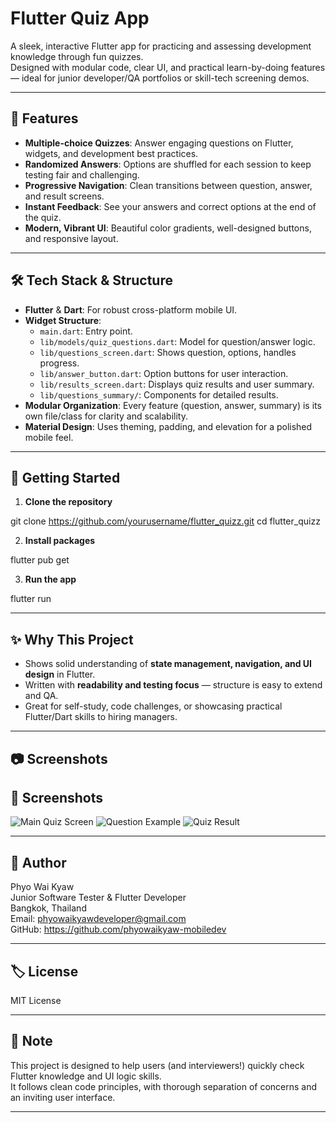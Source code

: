 # Flutter Quiz App

A sleek, interactive Flutter app for practicing and assessing development knowledge through fun quizzes.  
Designed with modular code, clear UI, and practical learn-by-doing features — ideal for junior developer/QA portfolios or skill-tech screening demos.

---

## 📱 Features

- **Multiple-choice Quizzes**: Answer engaging questions on Flutter, widgets, and development best practices.
- **Randomized Answers**: Options are shuffled for each session to keep testing fair and challenging.
- **Progressive Navigation**: Clean transitions between question, answer, and result screens.
- **Instant Feedback**: See your answers and correct options at the end of the quiz.
- **Modern, Vibrant UI**: Beautiful color gradients, well-designed buttons, and responsive layout.

---

## 🛠️ Tech Stack & Structure

- **Flutter** & **Dart**: For robust cross-platform mobile UI.
- **Widget Structure**:
  - `main.dart`: Entry point.
  - `lib/models/quiz_questions.dart`: Model for question/answer logic.
  - `lib/questions_screen.dart`: Shows question, options, handles progress.
  - `lib/answer_button.dart`: Option buttons for user interaction.
  - `lib/results_screen.dart`: Displays quiz results and user summary.
  - `lib/questions_summary/`: Components for detailed results.
- **Modular Organization**: Every feature (question, answer, summary) is its own file/class for clarity and scalability.
- **Material Design**: Uses theming, padding, and elevation for a polished mobile feel.

---

## 🚀 Getting Started

1. **Clone the repository**

git clone https://github.com/yourusername/flutter_quizz.git
cd flutter_quizz

2. **Install packages**

flutter pub get

3. **Run the app**

flutter run

---

## ✨ Why This Project

- Shows solid understanding of **state management, navigation, and UI design** in Flutter.
- Written with **readability and testing focus** — structure is easy to extend and QA.
- Great for self-study, code challenges, or showcasing practical Flutter/Dart skills to hiring managers.

---

## 📷 Screenshots

## 📸 Screenshots

![Main Quiz Screen](images/quiz1.png)
![Question Example](images/quiz2.png)
![Quiz Result](images/quiz3.png)


---

## 👤 Author

Phyo Wai Kyaw  
Junior Software Tester & Flutter Developer  
Bangkok, Thailand  
Email: phyowaikyawdeveloper@gmail.com  
GitHub: https://github.com/phyowaikyaw-mobiledev

---

## 🏷️ License

MIT License

---

## 🙏 Note

This project is designed to help users (and interviewers!) quickly check Flutter knowledge and UI logic skills.  
It follows clean code principles, with thorough separation of concerns and an inviting user interface.

---
